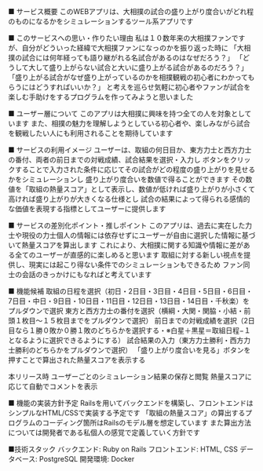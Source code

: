 ■ サービス概要
このWEBアプリは、大相撲の試合の盛り上がり度合いがどれ程のものになるかをシミュレーションするツール系アプリです

■ このサービスへの思い・作りたい理由
私は１０数年来の大相撲ファンですが、自分がどういった経緯で大相撲ファンになっのかを振り返った時に
「大相撲の試合には何年経っても語り継がれる名試合があるのはなぜだろう？」
「どうして大して盛り上がらない試合と大いに盛り上がる試合があるのだろう？」
「盛り上がる試合がなぜ盛り上がっているのかを相撲観戦の初心者にわかってもらうにはどうすればいいか？」
と考えを巡らせ気軽に初心者やファンが試合を楽しむ手助けをするプログラムを作ってみようと思いました

■ ユーザー層について
このアプリは大相撲に興味を持つ全ての人を対象としています
また、相撲の魅力を理解しようとしている初心者や、楽しみながら試合を観戦したい人にも利用されることを期待しています

■ サービスの利用イメージ
ユーザーは、取組の何日目か、東方力士と西方力士の番付、両者の前日までの対戦成績、試合結果を選択・入力し
ボタンをクリックすることで入力された条件に応じてその試合がどの程度の盛り上がりを見せるかをシミュレーションし
盛り上がり度合いを数値で得ることができます
その数値を「取組の熱量スコア」として表示し、数値が低ければ盛り上がりが小さくて高ければ盛り上がりが大きくなる仕様とし
試合の結果によって得られる感情的な価値を表現する指標としてユーザーに提供します

■ サービスの差別化ポイント・推しポイント
このアプリは、過去に実在した力士や現役の力士個人の情報には依存せずにユーザーが自由に選択した情報に基づいて熱量スコアを算出します
これにより、大相撲に関する知識や情報に差がある全てのユーザーが直感的に楽しめると思います
取組に対する新しい視点を提供し、現実には起こり得ない条件でのシミュレーションもできるため
ファン同士の会話のきっかけにもなればと考えています

■ 機能候補
取組の日程を選択（初日・2日目・3日目・4日目・5日目・6日目・7日目・中日・9日目・10日目・11日目・12日目・13日目・14日目・千秋楽）をプルダウンで選択
東方と西方力士の番付を選択（横綱・大関・関脇・小結・前頭１枚目〜１５枚目までをプルダウンで選択）
前日までの対戦成績を選択（2日目なら１勝０敗か０勝１敗のどちらかを選択する・※白星＋黒星＝取組日程−１となるように選択できるようにする）
試合結果の入力（東方力士勝利・西方力士勝利のどちらかをプルダウンで選択）
「盛り上がり度合いを見る」ボタンを押すことで算出された熱量スコアを表示する

本リリース時
ユーザーごとのシミュレーション結果の保存と閲覧
熱量スコアに応じて自動でコメントを表示

■ 機能の実装方針予定
Railsを用いてバックエンドを構築し、フロントエンドはシンプルなHTML/CSSで実装する予定です
「取組の熱量スコア」の算出するプログラムのコーディング箇所はRailsのモデル層を想定しています
また算出方法については開発者である私個人の感覚で定義していく方針です

■技術スタック
バックエンド: Ruby on Rails
フロントエンド: HTML, CSS
データベース: PostgreSQL
開発環境: Docker
